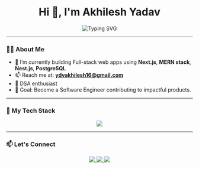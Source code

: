 <h1 align="center">Hi 👋, I'm Akhilesh Yadav</h1>

<p align="center">
  <img src="https://readme-typing-svg.demolab.com?font=Fira+Code&size=22&pause=1000&color=38BDF8&center=true&vCenter=true&width=435&lines=Full-Stack+Web+Developer;Software+Engineer;Lifelong+Learner" alt="Typing SVG" />
</p>

---

### 🧑‍💻 About Me

- 🚀 I’m currently building Full-stack web apps using **Next.js**, **MERN stack**, **Nest.js**, **PostgreSQL**
- 📫 Reach me at: **ydvakhilesh16@gmail.com**
- 🧠 DSA enthusiast
- 🎯 Goal: Become a Software Engineer contributing to impactful products.

---

### 🚀 My Tech Stack

<div align="center">
  <img src="https://skillicons.dev/icons?i=nextjs,react,nodejs,nestjs,express,mongodb,postgres" />
</div>

---


### 📫 Let's Connect

<p align="center">
  <a href="https://www.linkedin.com/in/akhilesh-yadav-1201a42b9/" target="_blank">
    <img src="https://img.shields.io/badge/LinkedIn-%230077B5.svg?&style=for-the-badge&logo=linkedin&logoColor=white" />
  </a>
  <a href="mailto:ydvakhilesh16@gmail.com">
    <img src="https://img.shields.io/badge/Gmail-%23D14836.svg?&style=for-the-badge&logo=gmail&logoColor=white" />
  </a>
  <a href="https://github.com/akhileshyadav16">
    <img src="https://img.shields.io/badge/GitHub-%2312100E.svg?&style=for-the-badge&logo=github&logoColor=white" />
  </a>
</p>

